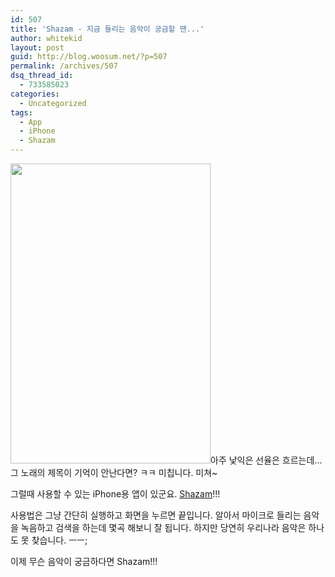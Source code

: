 ```yaml
---
id: 507
title: 'Shazam - 지금 들리는 음악이 궁금할 땐...'
author: whitekid
layout: post
guid: http://blog.woosum.net/?p=507
permalink: /archives/507
dsq_thread_id:
  - 733585023
categories:
  - Uncategorized
tags:
  - App
  - iPhone
  - Shazam
---
```

<img class="alignright" src="http://a1.phobos.apple.com/us/r1000/026/Purple/90/8b/61/mzl.njenhstl.320x480-75.jpg" alt="" width="320" height="480" />아주 낯익은 선율은 흐르는데... 그 노래의 제목이 기억이 안난다면? ㅋㅋ 미칩니다. 미쳐~

그럴때 사용할 수 있는 iPhone용 앱이 있군요. [Shazam][1]!!!

사용법은 그냥 간단히 실행하고 화면을 누르면 끝입니다. 알아서 마이크로 들리는 음악을 녹음하고 검색을 하는데 몇곡 해보니 잘 됩니다. 하지만 당연히 우리나라 음악은 하나도 못 찾습니다. ㅡㅡ;

이제 무슨 음악이 궁금하다면 Shazam!!!

 [1]: http://itunes.apple.com/app/shazam/id284993459?mt=8